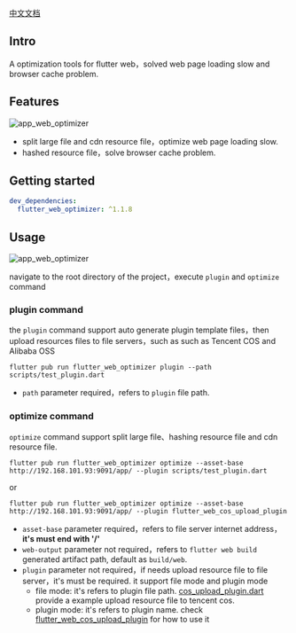 [中文文档](README.zh.md)

## Intro

A optimization tools for flutter web，solved web page loading slow and browser cache problem.

## Features

![app_web_optimizer](https://github.com/TryImpossible/flutter_web_optimizer/raw/main/20230111-172132.png)

- split large file and cdn resource file，optimize web page loading slow.
- hashed resource file，solve browser cache problem.

## Getting started

```yaml
dev_dependencies:
  flutter_web_optimizer: ^1.1.8
```

## Usage

![app_web_optimizer](https://github.com/TryImpossible/flutter_web_optimizer/raw/main/20221124-183101.png)

navigate to the root directory of the project，execute `plugin` and `optimize` command

### plugin command

the `plugin` command support auto generate plugin template files，then upload resources files to file
servers，such as such as Tencent COS and Alibaba OSS

```shell
flutter pub run flutter_web_optimizer plugin --path scripts/test_plugin.dart
```

- `path` parameter required，refers to `plugin` file path.

### optimize command

`optimize` command support split large file、hashing resource file and cdn resource file.

```shell
flutter pub run flutter_web_optimizer optimize --asset-base http://192.168.101.93:9091/app/ --plugin scripts/test_plugin.dart
```

or

```shell
flutter pub run flutter_web_optimizer optimize --asset-base http://192.168.101.93:9091/app/ --plugin flutter_web_cos_upload_plugin
```

- `asset-base` parameter required，refers to file server internet address，**it's must end with '/'**
- `web-output` parameter not required，refers to `flutter web build` generated artifact path, default
  as `build/web`.
- `plugin` parameter not required，if needs upload resource file to file server，it's must be
  required. it support file mode and plugin mode
    - file mode: it's refers to plugin file
      path. [cos_upload_plugin.dart](example/scripts/cos_upload_plugin.dart) provide a example
      upload resource file to tencent cos.
    - plugin mode: it's refers to plugin name.
      check [flutter_web_cos_upload_plugin](https://pub.flutter-io.cn/packages/flutter_web_cos_upload_plugin)
      for how to use it 
